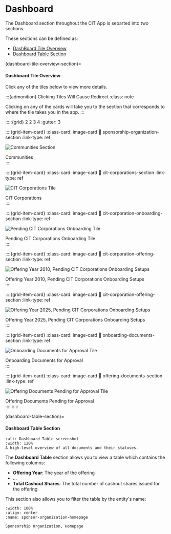 
# Dashboard

The Dashboard section throughout the CIT App is separted into two sections. 

These sections can be defined as:

-  [DashBoard Tile Overview](dashboard-tile-overview-section)
-  [Dashboard Table Section](dashboard-tablesection)



(dashboard-tile-overview-section)=
#### Dashboard Tile Overview

Click any of the tiles below to view more details. 


:::{admonition} Clicking Tiles Will Cause Redirect
:class: note

Clicking on any of the cards will take you to the section that corresponds to where the tile takes you in the app. 
:::

:::::{grid} 2 2 3 4
:gutter: 3

::::{grid-item-card}
:class-card: image-card
:link: sponsorship-organization-section
:link-type: ref

![Communities Section](../_static/solo_app/Dashboard/tiles/communities.png)

<div class="card-description">
Communities
</div>
::::

::::{grid-item-card}
:class-card: image-card
:link: cit-corporations-section
:link-type: ref

![CIT Corporations Tile](../_static/solo_app/Dashboard/tiles/cit-corporations.jpg)

<div class="card-description">
CIT Corporations
</div>
::::

::::{grid-item-card}
:class-card: image-card
:link: cit-corporation-onboarding-section
:link-type: ref

![Pending CIT Corporations Onboarding Tile](../_static/solo_app/Dashboard/tiles/pending-cit-corporations.jpg)

<div class="card-description">
Pending CIT Corporations Onboarding Tile
</div>
::::

::::{grid-item-card}
:class-card: image-card
:link: cit-corporation-offering-section
:link-type: ref

![Offering Year 2010, Pending CIT Corporations Onboarding Setups](../_static/solo_app/Dashboard/tiles/pending-cit-corporations-onboarding.jpg)

<div class="card-description">
Offering Year 2010, Pending CIT Corporations Onboarding Setups
</div>
::::

::::{grid-item-card}
:class-card: image-card
:link: cit-corporation-offering-section
:link-type: ref

![Offering Year 2025, Pending CIT Corporations Onboarding Setups](../_static/solo_app/Dashboard/tiles/pending-cit-corporation-setups.jpg)

<div class="card-description">
Offering Year 2025, Pending CIT Corporations Onboarding Setups
</div>
::::

::::{grid-item-card}
:class-card: image-card
:link: onboarding-documents-section
:link-type: ref

![Onboarding Documents for Approval Tile](../_static/solo_app/Dashboard/tiles/onboarding-documents-for-approval.jpg)

<div class="card-description">
Onboarding Documents for Approval
</div>
::::

::::{grid-item-card}
:class-card: image-card
:link: offering-documents-section
:link-type: ref

![Offering Documents Pending for Approval Tile](../_static/solo_app/Dashboard/tiles/offering-documents-pending-for-approval.jpg)

<div class="card-description">
Offering Documents Pending for Approval
</div>
::::
:::::



(dashboard-table-section)=
#### Dashboard Table Section

```{lazyfigure} ../_static/solo_app/Dashboard/table/dashboard-table-section.png
:alt: Dashboard Table screenshot
:width: 120%
A high-level overview of all documents and their statuses.
```





The **Dashboard Table** section allows you to view a table which contains the following columns:

- **Offering Year**:  The year of the offering
- ...
- **Total Cashout Shares**:  The total number of cashout shares issued for the offering


This section also allows you to filter the table by the entity's name:  



```{lazyfigure} ../../_static/solo_app/Universal/view-sponsorship-organization/Main/sponsorship-organization-homepage.webp
:width: 100%
:align: center
:name: sponsor-organization-homepage

Sponsorship Organization, Homepage
```

